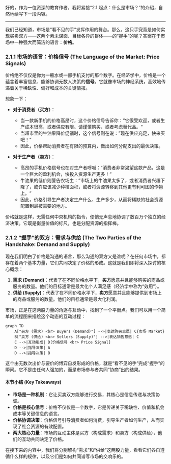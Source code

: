 好的，作为一位资深的教育作者，我将紧接“2.1 起点：什么是市场？”的介绍，自然地续写下一段内容。

---

我们已经知道，市场是“看不见的手”发挥作用的舞台。那么，这只手究竟是如何实现买卖双方——这两个素未谋面、目标各异的群体——的“握手”的呢？答案在于市场中一种强大而简洁的语言：**价格**。

### 2.1.1 市场的语言：价格信号 (The Language of the Market: Price Signals)

价格绝不仅仅是你为一瓶水或一部手机支付的那个数字。在经济学中，价格是一个蕴含着丰富信息、能够协调无数人决策的**信号**。它就像市场的神经系统，高效地传递着关于稀缺性、偏好和成本的关键情报。

想象一下：

*   **对于消费者（买方）**：
    *   当一款新手机的价格高昂时，这个价格信号告诉你：”它很受欢迎，或者生产成本很高，或者供应有限。请谨慎购买，或者考虑替代品。“
    *   当超市里的牛油果降价促销时，这个信号则在说：”现在供应充足，快来买吧！“
    *   因此，价格帮助消费者在有限的预算内，做出如何分配支出的最优决策。

*   **对于生产者（卖方）**：
    *   高昂的手机价格信号也在对生产者呼喊：”消费者非常渴望这款产品，这是一个巨大的盈利机会，快投入资源生产更多！“
    *   牛油果的低价则警告农场主：”市场上的牛油果太多了，或者消费者兴趣下降了，或许应该减少种植面积，或者将资源转移到其他更有利可图的作物上。“
    *   因此，价格引导生产者决定生产什么、生产多少，从而将稀缺的社会资源配置到最被需要的地方。

价格就是这样，无需任何中央机构的指令，便悄无声息地协调了数百万个独立的经济决策。它既是衡量价值的标尺，也是分配资源的指挥棒。

### 2.1.2 “握手”的双方：需求与供给 (The Two Parties of the Handshake: Demand and Supply)

现在我们明白了价格是沟通的语言，那么沟通的双方又是谁呢？在任何市场中，都存在着两个基本力量，它们共同决定了价格的形成。这就是我们即将深入探讨的核心概念：

1.  **需求 (Demand)**：代表了在不同价格水平下，**买方**愿意并且能够购买的商品或服务的数量。他们的目标通常是最大化个人满足感（经济学中称为“效用”）。
2.  **供给 (Supply)**：代表了在不同价格水平下，**卖方**愿意并且能够提供到市场上的商品或服务的数量。他们的目标通常是最大化利润。

市场，正是在这两股力量的角逐与互动中，找到了一个平衡点。我们可以用一个简单的流程图来描绘这个动态的互动过程：

```mermaid
graph TD
    A["买方 (需求) <br> Buyers (Demand)"] -->|表达购买意愿| C{市场 Market}
    B["卖方 (供给) <br> Sellers (Supply)"] -->|表达销售意愿| C
    C -->|互动形成| D[价格信号 <br> Price Signal]
    D -->|指导决策| A
    D -->|指导决策| B

```
这个由无数次出价与要价的博弈自发形成的价格，就是“看不见的手”完成“握手”的瞬间。它不是由任何人强加的，而是市场参与者共同“协商”出的结果。

#### 本节小结 (Key Takeaways)

*   **市场是一种机制**：它让买卖双方能够进行交易，其核心是信息传递与决策协调。
*   **价格是核心信号**：价格不仅仅是一个数字，它是传递关于稀缺性、价值和机会成本等关键信息的语言。
*   **价格协调决策**：价格信号引导消费者如何消费，引导生产者如何生产，从而实现了社会资源的有效配置。
*   **两大核心力量**：市场的互动主体是买方（构成需求）和卖方（构成供给），他们的互动共同决定了价格。

在接下来的内容中，我们将分别解构“需求”和“供给”这两股力量，看看它们各自遵循什么样的规律，以及它们是如何共同谱写市场的交响乐的。